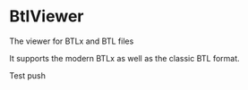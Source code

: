 # BtlViewer
The viewer for BTLx and BTL files

It supports the modern BTLx as well as the classic BTL format.

Test push